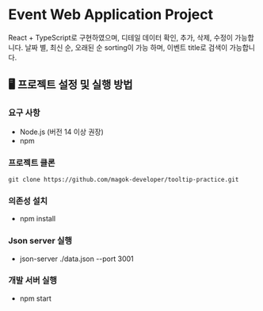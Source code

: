 # Event Web Application Project

React + TypeScript로 구현하였으며, 디테일 데이터 확인, 추가, 삭제, 수정이 가능합니다.
날짜 별, 최신 순, 오래된 순 sorting이 가능 하며, 이벤트 title로 검색이 가능합니다.

## 🖥️ 프로젝트 설정 및 실행 방법

### 요구 사항
- Node.js (버전 14 이상 권장)
- npm

### 프로젝트 클론
```git clone https://github.com/magok-developer/tooltip-practice.git```

### 의존성 설치
- npm install

### Json server 실행
- json-server ./data.json --port 3001

### 개발 서버 실행
- npm start
